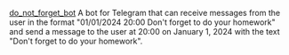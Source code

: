 [do_not_forget_bot](https://t.me/do_not_foret_bot)
A bot for Telegram that can receive messages from the user in the format "01/01/2024 20:00 Don't forget to do your homework" and send a message to the user at 20:00 on January 1, 2024 with the text "Don't forget to do your homework".
